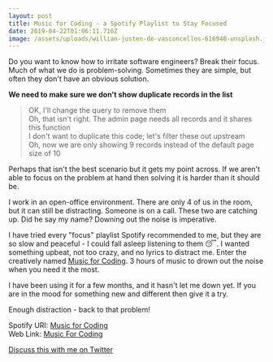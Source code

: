 ```yaml
---
layout: post
title: Music for Coding - a Spotify Playlist to Stay Focused
date: 2019-04-22T01:06:11.716Z
image: /assets/uploads/willian-justen-de-vasconcellos-616948-unsplash.jpg
---
```

 

Do you want to know how to irritate software engineers? Break their focus. Much of what we do is problem-solving. Sometimes they are simple, but often they don't have an obvious solution.

**We need to make sure we don't show duplicate records in the list**

> OK, I'll change the query to remove them  
> Oh, that isn't right. The admin page needs all records and it shares this function  
> I don't want to duplicate this code; let's filter these out upstream  
> Oh, now we are only showing 9 records instead of the default page size of 10

Perhaps that isn't the best scenario but it gets my point across. If we aren't able to focus on the problem at hand then solving it is harder than it should be.

I work in an open-office environment. There are only 4 of us in the room, but it can still be distracting. Someone is on a call. These two are catching up. Did he say my name?
 Downing out the noise is imperative.

I have tried every "focus" playlist Spotify recommended to me, but they are so slow and peaceful - I could fall asleep listening to them 😴. I wanted something upbeat, not too crazy, and no lyrics to distract me. Enter the creatively named [Music for Coding](https://open.spotify.com/user/jdkaiser/playlist/2Uh4sdLSVfCz79j9RWfHcN?si=LSSXROnyR7OObnSeWibVHw). 3 hours of music to drown out the noise when you need it the most.

I have been using it for a few months, and it hasn't let me down yet. If you are in the mood for something new and different then give it a try. 

Enough distraction - back to that problem! 

Spotify URI: [Music for Coding](spotify:user:jdkaiser:playlist:2Uh4sdLSVfCz79j9RWfHcN)  
Web Link: [Music For Coding](https://open.spotify.com/user/jdkaiser/playlist/2Uh4sdLSVfCz79j9RWfHcN?si=DmRBTtjxQGOpcpa29SPVgQ)

[Discuss this with me on Twitter](https://twitter.com/HiJoeK)
